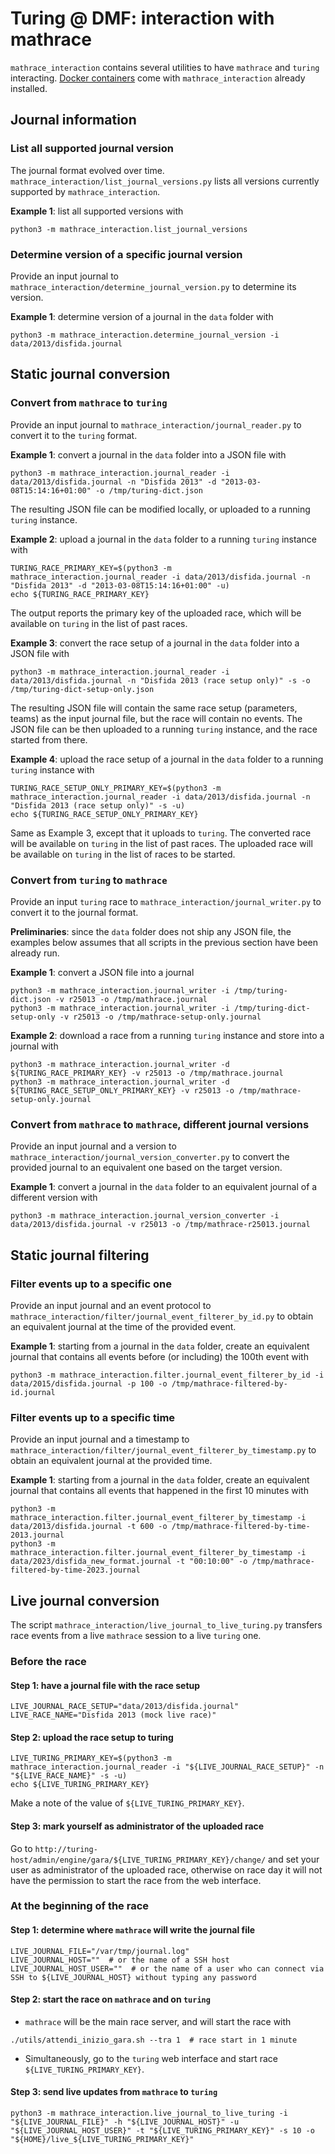 # Turing @ DMF: interaction with mathrace

`mathrace_interaction` contains several utilities to have `mathrace` and `turing` interacting. [Docker containers](docker/README.md) come with `mathrace_interaction` already installed.

## Journal information

### List all supported journal version

The journal format evolved over time. `mathrace_interaction/list_journal_versions.py` lists all versions currently supported by `mathrace_interaction`.

**Example 1**: list all supported versions with
```
python3 -m mathrace_interaction.list_journal_versions
```

### Determine version of a specific journal version

Provide an input journal to `mathrace_interaction/determine_journal_version.py` to determine its version.

**Example 1**: determine version of a journal in the `data` folder with
```
python3 -m mathrace_interaction.determine_journal_version -i data/2013/disfida.journal
```

## Static journal conversion

### Convert from `mathrace` to `turing`

Provide an input journal to `mathrace_interaction/journal_reader.py` to convert it to the `turing` format.

**Example 1**: convert a journal in the `data` folder into a JSON file with
```
python3 -m mathrace_interaction.journal_reader -i data/2013/disfida.journal -n "Disfida 2013" -d "2013-03-08T15:14:16+01:00" -o /tmp/turing-dict.json
```
The resulting JSON file can be modified locally, or uploaded to a running `turing` instance.

**Example 2**: upload a journal in the `data` folder to a running `turing` instance with
```
TURING_RACE_PRIMARY_KEY=$(python3 -m mathrace_interaction.journal_reader -i data/2013/disfida.journal -n "Disfida 2013" -d "2013-03-08T15:14:16+01:00" -u)
echo ${TURING_RACE_PRIMARY_KEY}
```
The output reports the primary key of the uploaded race, which will be available on `turing` in the list of past races.

**Example 3**: convert the race setup of a journal in the `data` folder into a JSON file with
```
python3 -m mathrace_interaction.journal_reader -i data/2013/disfida.journal -n "Disfida 2013 (race setup only)" -s -o /tmp/turing-dict-setup-only.json
```
The resulting JSON file will contain the same race setup (parameters, teams) as the input journal file, but the race will contain no events. The JSON file can be then uploaded to a running `turing` instance, and the race started from there.

**Example 4**: upload the race setup of a journal in the `data` folder to a running `turing` instance with
```
TURING_RACE_SETUP_ONLY_PRIMARY_KEY=$(python3 -m mathrace_interaction.journal_reader -i data/2013/disfida.journal -n "Disfida 2013 (race setup only)" -s -u)
echo ${TURING_RACE_SETUP_ONLY_PRIMARY_KEY}
```
Same as Example 3, except that it uploads to `turing`. The converted race will be available on `turing` in the list of past races. The uploaded race will be available on `turing` in the list of races to be started.

### Convert from `turing` to `mathrace`

Provide an input `turing` race to `mathrace_interaction/journal_writer.py` to convert it to the journal format.

**Preliminaries**: since the `data` folder does not ship any JSON file, the examples below assumes that all scripts in the previous section have been already run.

**Example 1**: convert a JSON file into a journal
```
python3 -m mathrace_interaction.journal_writer -i /tmp/turing-dict.json -v r25013 -o /tmp/mathrace.journal
python3 -m mathrace_interaction.journal_writer -i /tmp/turing-dict-setup-only -v r25013 -o /tmp/mathrace-setup-only.journal
```

**Example 2**: download a race from a running `turing` instance and store into a journal with
```
python3 -m mathrace_interaction.journal_writer -d ${TURING_RACE_PRIMARY_KEY} -v r25013 -o /tmp/mathrace.journal
python3 -m mathrace_interaction.journal_writer -d ${TURING_RACE_SETUP_ONLY_PRIMARY_KEY} -v r25013 -o /tmp/mathrace-setup-only.journal
```

### Convert from `mathrace` to `mathrace`, different journal versions

Provide an input journal and a version to `mathrace_interaction/journal_version_converter.py` to convert the provided journal to an equivalent one based on the target version.

**Example 1**: convert a journal in the `data` folder to an equivalent journal of a different version with
```
python3 -m mathrace_interaction.journal_version_converter -i data/2013/disfida.journal -v r25013 -o /tmp/mathrace-r25013.journal
```

## Static journal filtering

### Filter events up to a specific one

Provide an input journal and an event protocol to `mathrace_interaction/filter/journal_event_filterer_by_id.py` to obtain an equivalent journal at the time of the provided event.

**Example 1**: starting from a journal in the `data` folder, create an equivalent journal that contains all events before (or including) the 100th event with
```
python3 -m mathrace_interaction.filter.journal_event_filterer_by_id -i data/2015/disfida.journal -p 100 -o /tmp/mathrace-filtered-by-id.journal
```

### Filter events up to a specific time

Provide an input journal and a timestamp to `mathrace_interaction/filter/journal_event_filterer_by_timestamp.py` to obtain an equivalent journal at the provided time.

**Example 1**: starting from a journal in the `data` folder, create an equivalent journal that contains all events that happened in the first 10 minutes with
```
python3 -m mathrace_interaction.filter.journal_event_filterer_by_timestamp -i data/2013/disfida.journal -t 600 -o /tmp/mathrace-filtered-by-time-2013.journal
python3 -m mathrace_interaction.filter.journal_event_filterer_by_timestamp -i data/2023/disfida_new_format.journal -t "00:10:00" -o /tmp/mathrace-filtered-by-time-2023.journal
```

## Live journal conversion

The script `mathrace_interaction/live_journal_to_live_turing.py` transfers race events from a live `mathrace` session to a live `turing` one.

### Before the race

#### Step 1: have a journal file with the race setup

```
LIVE_JOURNAL_RACE_SETUP="data/2013/disfida.journal"
LIVE_RACE_NAME="Disfida 2013 (mock live race)"
```

#### Step 2: upload the race setup to turing

```
LIVE_TURING_PRIMARY_KEY=$(python3 -m mathrace_interaction.journal_reader -i "${LIVE_JOURNAL_RACE_SETUP}" -n "${LIVE_RACE_NAME}" -s -u)
echo ${LIVE_TURING_PRIMARY_KEY}
```
Make a note of the value of `${LIVE_TURING_PRIMARY_KEY}`.

#### Step 3: mark yourself as administrator of the uploaded race

Go to `http://turing-host/admin/engine/gara/${LIVE_TURING_PRIMARY_KEY}/change/` and set your user as administrator of the uploaded race, otherwise on race day it will not have the permission to start the race from the web interface.

### At the beginning of the race

#### Step 1: determine where `mathrace` will write the journal file

```
LIVE_JOURNAL_FILE="/var/tmp/journal.log"
LIVE_JOURNAL_HOST=""  # or the name of a SSH host
LIVE_JOURNAL_HOST_USER=""  # or the name of a user who can connect via SSH to ${LIVE_JOURNAL_HOST} without typing any password
```

#### Step 2: start the race on `mathrace` and on `turing`

- `mathrace` will be the main race server, and will start the race with
```
./utils/attendi_inizio_gara.sh --tra 1  # race start in 1 minute
```
- Simultaneously, go to the `turing` web interface and start race `${LIVE_TURING_PRIMARY_KEY}`.

#### Step 3: send live updates from `mathrace` to `turing`

```
python3 -m mathrace_interaction.live_journal_to_live_turing -i "${LIVE_JOURNAL_FILE}" -h "${LIVE_JOURNAL_HOST}" -u "${LIVE_JOURNAL_HOST_USER}" -t "${LIVE_TURING_PRIMARY_KEY}" -s 10 -o "${HOME}/live_${LIVE_TURING_PRIMARY_KEY}"
```
